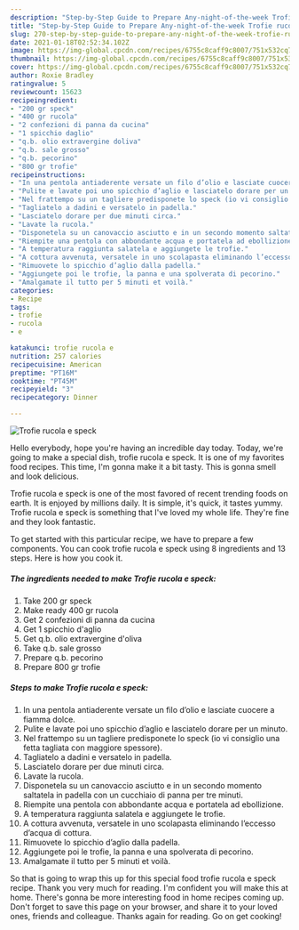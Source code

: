 ```yaml
---
description: "Step-by-Step Guide to Prepare Any-night-of-the-week Trofie rucola e speck"
title: "Step-by-Step Guide to Prepare Any-night-of-the-week Trofie rucola e speck"
slug: 270-step-by-step-guide-to-prepare-any-night-of-the-week-trofie-rucola-e-speck
date: 2021-01-18T02:52:34.102Z
image: https://img-global.cpcdn.com/recipes/6755c8caff9c8007/751x532cq70/trofie-rucola-e-speck-recipe-main-photo.jpg
thumbnail: https://img-global.cpcdn.com/recipes/6755c8caff9c8007/751x532cq70/trofie-rucola-e-speck-recipe-main-photo.jpg
cover: https://img-global.cpcdn.com/recipes/6755c8caff9c8007/751x532cq70/trofie-rucola-e-speck-recipe-main-photo.jpg
author: Roxie Bradley
ratingvalue: 5
reviewcount: 15623
recipeingredient:
- "200 gr speck"
- "400 gr rucola"
- "2 confezioni di panna da cucina"
- "1 spicchio daglio"
- "q.b. olio extravergine doliva"
- "q.b. sale grosso"
- "q.b. pecorino"
- "800 gr trofie"
recipeinstructions:
- "In una pentola antiaderente versate un filo d’olio e lasciate cuocere a fiamma dolce."
- "Pulite e lavate poi uno spicchio d’aglio e lasciatelo dorare per un minuto."
- "Nel frattempo su un tagliere predisponete lo speck (io vi consiglio una fetta tagliata con maggiore spessore)."
- "Tagliatelo a dadini e versatelo in padella."
- "Lasciatelo dorare per due minuti circa."
- "Lavate la rucola."
- "Disponetela su un canovaccio asciutto e in un secondo momento saltatela in padella con un cucchiaio di panna per tre minuti."
- "Riempite una pentola con abbondante acqua e portatela ad ebollizione."
- "A temperatura raggiunta salatela e aggiungete le trofie."
- "A cottura avvenuta, versatele in uno scolapasta eliminando l’eccesso d’acqua di cottura."
- "Rimuovete lo spicchio d’aglio dalla padella."
- "Aggiungete poi le trofie, la panna e una spolverata di pecorino."
- "Amalgamate il tutto per 5 minuti et voilà."
categories:
- Recipe
tags:
- trofie
- rucola
- e

katakunci: trofie rucola e 
nutrition: 257 calories
recipecuisine: American
preptime: "PT16M"
cooktime: "PT45M"
recipeyield: "3"
recipecategory: Dinner

---
```



![Trofie rucola e speck](https://img-global.cpcdn.com/recipes/6755c8caff9c8007/751x532cq70/trofie-rucola-e-speck-recipe-main-photo.jpg)

Hello everybody, hope you're having an incredible day today. Today, we're going to make a special dish, trofie rucola e speck. It is one of my favorites food recipes. This time, I'm gonna make it a bit tasty. This is gonna smell and look delicious.



Trofie rucola e speck is one of the most favored of recent trending foods on earth. It is enjoyed by millions daily. It is simple, it's quick, it tastes yummy. Trofie rucola e speck is something that I've loved my whole life. They're fine and they look fantastic.


To get started with this particular recipe, we have to prepare a few components. You can cook trofie rucola e speck using 8 ingredients and 13 steps. Here is how you cook it.

<!--inarticleads1-->

##### The ingredients needed to make Trofie rucola e speck:

1. Take 200 gr speck
1. Make ready 400 gr rucola
1. Get 2 confezioni di panna da cucina
1. Get 1 spicchio d&#39;aglio
1. Get q.b. olio extravergine d&#39;oliva
1. Take q.b. sale grosso
1. Prepare q.b. pecorino
1. Prepare 800 gr trofie




<!--inarticleads2-->

##### Steps to make Trofie rucola e speck:

1. In una pentola antiaderente versate un filo d’olio e lasciate cuocere a fiamma dolce.
1. Pulite e lavate poi uno spicchio d’aglio e lasciatelo dorare per un minuto.
1. Nel frattempo su un tagliere predisponete lo speck (io vi consiglio una fetta tagliata con maggiore spessore).
1. Tagliatelo a dadini e versatelo in padella.
1. Lasciatelo dorare per due minuti circa.
1. Lavate la rucola.
1. Disponetela su un canovaccio asciutto e in un secondo momento saltatela in padella con un cucchiaio di panna per tre minuti.
1. Riempite una pentola con abbondante acqua e portatela ad ebollizione.
1. A temperatura raggiunta salatela e aggiungete le trofie.
1. A cottura avvenuta, versatele in uno scolapasta eliminando l’eccesso d’acqua di cottura.
1. Rimuovete lo spicchio d’aglio dalla padella.
1. Aggiungete poi le trofie, la panna e una spolverata di pecorino.
1. Amalgamate il tutto per 5 minuti et voilà.




So that is going to wrap this up for this special food trofie rucola e speck recipe. Thank you very much for reading. I'm confident you will make this at home. There's gonna be more interesting food in home recipes coming up. Don't forget to save this page on your browser, and share it to your loved ones, friends and colleague. Thanks again for reading. Go on get cooking!
